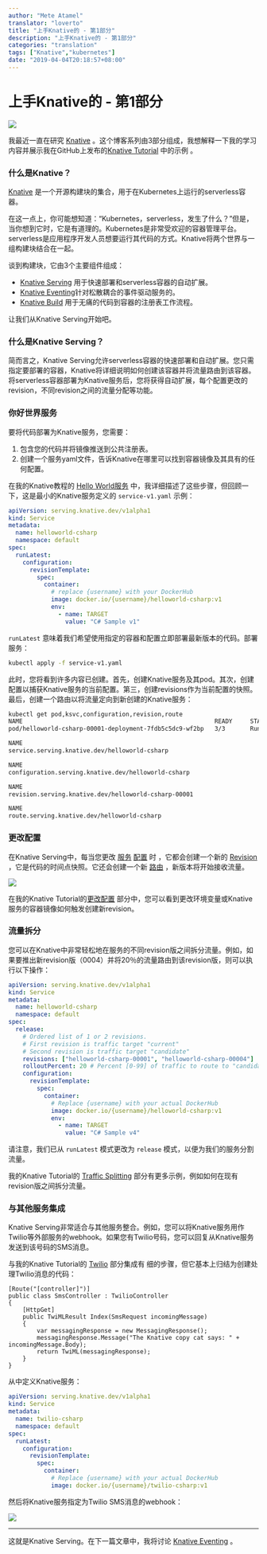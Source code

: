 ```yaml
---
author: "Mete Atamel"
translator: "loverto"
title: "上手Knative的 - 第1部分"
description: "上手Knative的 - 第1部分"
categories: "translation"
tags: ["Knative","kubernetes"]
date: "2019-04-04T20:18:57+08:00"
---
```


# 上手Knative的 \- 第1部分

![](https://ws1.sinaimg.cn/large/61411417ly1g0r1zpj6jjj205k05kaa3.jpg)

我最近一直在研究 [Knative](https://github.com/knative/docs) 。这个博客系列由3部分组成，我想解释一下我的学习内容并展示我在GitHub上发布的[Knative Tutorial](https://github.com/meteatamel/knative-tutorial) 中的示例 。

### 什么是Knative？

[Knative](https://github.com/knative/docs) 是一个开源构建块的集合，用于在Kubernetes上运行的serverless容器。

在这一点上，你可能想知道：“Kubernetes，serverless，发生了什么？”但是，当你想到它时，它是有道理的。Kubernetes是非常受欢迎的容器管理平台。serverless是应用程序开发人员想要运行其代码的方式。Knative将两个世界与一组构建块结合在一起。

谈到构建块，它由3个主要组件组成：

*   [Knative Serving](https://github.com/knative/docs/tree/master/serving) 用于快速部署和serverless容器的自动扩展。
*   [Knative Eventing](https://github.com/knative/docs/tree/master/eventing)针对松散耦合的事件驱动服务的。
*   [Knative Build](https://github.com/knative/docs/tree/master/build) 用于无痛的代码到容器的注册表工作流程。

让我们从Knative Serving开始吧。

### 什么是Knative Serving？

简而言之，Knative Serving允许serverless容器的快速部署和自动扩展。您只需指定要部署的容器，Knative将详细说明如何创建该容器并将流量路由到该容器。将serverless容器部署为Knative服务后，您将获得自动扩展，每个配置更改的revision，不同revision之间的流量分配等功能。

### 你好世界服务

要将代码部署为Knative服务，您需要：

1.  包含您的代码并将镜像推送到公共注册表。
2.  创建一个服务yaml文件，告诉Knative在哪里可以找到容器镜像及其具有的任何配置。

在我的Knative教程的 [Hello World服务](https://github.com/meteatamel/knative-tutorial/blob/master/docs/01-helloworldserving.md) 中，我详细描述了这些步骤，但回顾一下，这是最小的Knative服务定义的 `service-v1.yaml` 示例：

```yaml
apiVersion: serving.knative.dev/v1alpha1
kind: Service
metadata:
  name: helloworld-csharp
  namespace: default
spec:
  runLatest:
    configuration:
      revisionTemplate:
        spec:
          container:
            # replace {username} with your DockerHub 
            image: docker.io/{username}/helloworld-csharp:v1
            env:
              - name: TARGET
                value: "C# Sample v1"
```

`runLatest` 意味着我们希望使用指定的容器和配置立即部署最新版本的代码。部署服务：

```bash
kubectl apply -f service-v1.yaml
```

此时，您将看到许多内容已创建。首先，创建Knative服务及其pod。其次，创建配置以捕获Knative服务的当前配置。第三，创建revisions作为当前配置的快照。最后，创建一个路由以将流量定向到新创建的Knative服务：

```bash
kubectl get pod,ksvc,configuration,revision,route
NAME                                                      READY     STATUS    RESTARTS   
pod/helloworld-csharp-00001-deployment-7fdb5c5dc9-wf2bp   3/3       Running   0          

NAME                                            
service.serving.knative.dev/helloworld-csharp   

NAME                                                  
configuration.serving.knative.dev/helloworld-csharp   

NAME                                                   
revision.serving.knative.dev/helloworld-csharp-00001   

NAME                                          
route.serving.knative.dev/helloworld-csharp
```

### 更改配置

在Knative Serving中，每当您更改 [服务](https://github.com/knative/serving/blob/master/docs/spec/spec.md#service) [配置](https://github.com/knative/serving/blob/master/docs/spec/spec.md#configuration) 时 ，它都会创建一个新的 [Revision](https://github.com/knative/serving/blob/master/docs/spec/spec.md#revision) ，它是代码的时间点快照。它还会创建一个新 [路由](https://github.com/knative/serving/blob/master/docs/spec/spec.md#route) ，新版本将开始接收流量。

![](https://ws1.sinaimg.cn/large/61411417ly1g0r207h0mqj20f00bs3z2.jpg)

在我的Knative Tutorial的[更改配置](https://github.com/meteatamel/knative-tutorial/blob/master/docs/03-changeconfig.md) 部分中，您可以看到更改环境变量或Knative服务的容器镜像如何触发创建新revision。

### 流量拆分

您可以在Knative中非常轻松地在服务的不同revision版之间拆分流量。例如，如果要推出新revision版（0004）并将20％的流量路由到该revision版，则可以执行以下操作：

```yaml
apiVersion: serving.knative.dev/v1alpha1
kind: Service
metadata:
  name: helloworld-csharp
  namespace: default
spec:
  release:
    # Ordered list of 1 or 2 revisions. 
    # First revision is traffic target "current"
    # Second revision is traffic target "candidate"
    revisions: ["helloworld-csharp-00001", "helloworld-csharp-00004"]
    rolloutPercent: 20 # Percent [0-99] of traffic to route to "candidate" revision
    configuration:
      revisionTemplate:
        spec:
          container:
            # Replace {username} with your actual DockerHub
            image: docker.io/{username}/helloworld-csharp:v1
            env:
              - name: TARGET
                value: "C# Sample v4"
```

请注意，我们已从 `runLatest` 模式更改为 `release` 模式，以便为我们的服务分割流量。

我的Knative Tutorial的 [Traffic Splitting](https://github.com/meteatamel/knative-tutorial/blob/master/docs/04-trafficsplitting.md) 部分有更多示例，例如如何在现有revision版之间拆分流量。

### 与其他服务集成

Knative Serving非常适合与其他服务整合。例如，您可以将Knative服务用作Twilio等外部服务的webhook。如果您有Twilio号码，您可以回复从Knative服务发送到该号码的SMS消息。

与我的Knative Tutorial的 [Twilio](https://github.com/meteatamel/knative-tutorial/blob/master/docs/05-twiliointegration.md) 部分集成有 细的步骤，但它基本上归结为创建处理Twilio消息的代码：

```
[Route("[controller]")]
public class SmsController : TwilioController
{
    [HttpGet]
    public TwiMLResult Index(SmsRequest incomingMessage)
    {
        var messagingResponse = new MessagingResponse();
        messagingResponse.Message("The Knative copy cat says: " + incomingMessage.Body);
        return TwiML(messagingResponse);
    }
}
```

从中定义Knative服务：

```yaml
apiVersion: serving.knative.dev/v1alpha1
kind: Service
metadata:
  name: twilio-csharp
  namespace: default
spec:
  runLatest:
    configuration:
      revisionTemplate:
        spec:
          container:
            # Replace {username} with your actual DockerHub
            image: docker.io/{username}/twilio-csharp:v1
```

然后将Knative服务指定为Twilio SMS消息的webhook：

![](https://ws1.sinaimg.cn/large/61411417ly1g0r20t7iz5j20m8044t98.jpg)

---

这就是Knative Serving。在下一篇文章中，我将讨论 [Knative Eventing](https://github.com/knative/docs/tree/master/eventing) 。